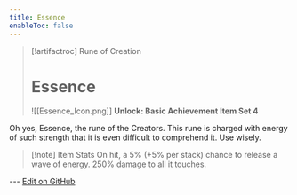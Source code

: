 ```yaml
---
title: Essence
enableToc: false
---
```

> [!artifactroc] Rune of Creation
> # Essence
>
> ![[Essence_Icon.png]]
> **Unlock: Basic Achievement Item Set 4** 

Oh yes, Essence, the rune of the Creators. This rune is charged with energy of such strength that it is even difficult to comprehend it. Use wisely.

> [!note] Item Stats
> On hit, a 5% (+5% per stack) chance to release a wave of energy. 250% damage to all it touches.

--- [Edit on GitHub](https://github.com/Mondrethos/gatekeeperwiki/edit/main/content/Artifacts/Essence.md)
